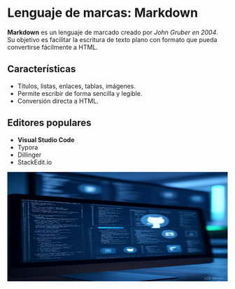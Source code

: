 # Lenguaje de marcas: Markdown

**Markdown** es un lenguaje de marcado creado por *John Gruber en 2004*.  
Su objetivo es facilitar la escritura de texto plano con formato que pueda convertirse fácilmente a HTML.  

## Características
- Títulos, listas, enlaces, tablas, imágenes.  
- Permite escribir de forma sencilla y legible.  
- Conversión directa a HTML.  

## Editores populares
- **Visual Studio Code**  
- Typora  
- Dillinger  
- StackEdit.io  


<p align="center">
  <img src="/img/markdown.jpg" alt="![host](/img/markdown.jpg)"  width="550"
height="250"/>
</p>
